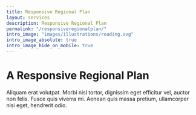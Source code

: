 ```yaml
---
title: Responsive Regional Plan
layout: services
description: Responsive Regional Plan
permalink: "/responsiveregionalplan/"
intro_image: "images/illustrations/reading.svg"
intro_image_absolute: true
intro_image_hide_on_mobile: true
---
```


# A Responsive Regional Plan

Aliquam erat volutpat. Morbi nisl tortor, dignissim eget efficitur vel, auctor non felis. Fusce quis viverra mi. Aenean quis massa pretium, ullamcorper nisi eget, hendrerit odio.
